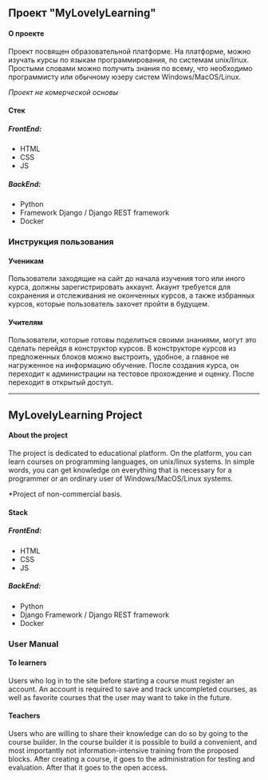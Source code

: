 ## Проект "MyLovelyLearning"

#### О проекте
Проект посвящен образовательной платформе. На платформе, можно изучать курсы по языкам программирования, по системам unix/linux. Простыми словами можно получить знания по всему, что необходимо программисту или обычному юзеру систем Windows/MacOS/Linux.

*Проект не комерческой основы*
#### Стек
##### FrontEnd:
- HTML
- CSS
- JS
##### BackEnd:
- Python 
- Framework Django / Django REST framework
- Docker
### Инструкция пользования
#### Ученикам
Пользователи заходящие на сайт до начала изучения того или иного курса, должны зарегистрировать аккаунт. Акаунт требуется для сохранения и отслеживания не оконченных курсов, а также избранных курсов, которые пользователь захочет пройти в будущем.
#### Учителям
Пользователи, которые готовы поделиться своими знаниями, могут это сделать перейдя в конструктор курсов. В конструкторе курсов из предложенных блоков можно выстроить, удобное, а главное не нагруженное на информацию обучение. После создания курса, он переходит к администрации на тестовое прохождение и оценку. После переходит в открытый доступ.

---------------------------------------------------------
## MyLovelyLearning Project

#### About the project
The project is dedicated to educational platform. On the platform, you can learn courses on programming languages, on unix/linux systems. In simple words, you can get knowledge on everything that is necessary for a programmer or an ordinary user of Windows/MacOS/Linux systems.

*Project of non-commercial basis.
#### Stack
##### FrontEnd:
- HTML
- CSS
- JS
##### BackEnd:
- Python 
- Django Framework / Django REST framework
- Docker
### User Manual
#### To learners
Users who log in to the site before starting a course must register an account. An account is required to save and track uncompleted courses, as well as favorite courses that the user may want to take in the future.
#### Teachers
Users who are willing to share their knowledge can do so by going to the course builder. In the course builder it is possible to build a convenient, and most importantly not information-intensive training from the proposed blocks. After creating a course, it goes to the administration for testing and evaluation. After that it goes to the open access.